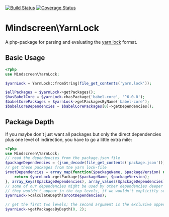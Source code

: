 [![Build Status](https://travis-ci.org/mindscreen/yarnlock.svg?branch=master)](https://travis-ci.org/mindscreen/yarnlock)
[![Coverage Status](https://coveralls.io/repos/github/mindscreen/yarnlock/badge.svg?branch=master)](https://coveralls.io/github/mindscreen/yarnlock?branch=master)

# Mindscreen\YarnLock

A php-package for parsing and evaluating the [yarn.lock](https://yarnpkg.com/lang/en/docs/yarn-lock/) format.

## Basic Usage
```php
<?php
use Mindscreen\YarnLock;

$yarnLock = YarnLock::fromString(file_get_contents('yarn.lock'));

$allPackages = $yarnLock->getPackages();
$hasBabelCore = $yarnLock->hasPackage('babel-core', '^6.0.0');
$babelCorePackages = $yarnLock->getPackagesByName('babel-core');
$babelCoreDependencies = $babelCorePackages[0]->getDependencies();
```

## Package Depth
If you maybe don't just want all packages but only the direct dependencies plus one level of indirection, you have to go a little extra mile:
```php
<?php
use Mindscreen\YarnLock;
// read the dependencies from the package.json file
$packageDependencies = (json_decode(file_get_contents('package.json')))->dependencies;
// get these packages from the yarn lock-file
$rootDependencies = array_map(function($packageName, $packageVersion) use ($yarnLock) {
    return $yarnLock->getPackage($packageName, $packageVersion);
}, array_keys($packageDependencies), array_values($packageDependencies));
// some of our dependencies might be used by other dependencies deeper down the tree so
// they wouldn't appear in the top levels, if we wouldn't explicitly set them there.
$yarnLock->calculateDepth($rootDependencies);

// get the first two levels; the second argument is the exclusive upper limit
$yarnLock->getPackagesByDepth(0, 2);
```